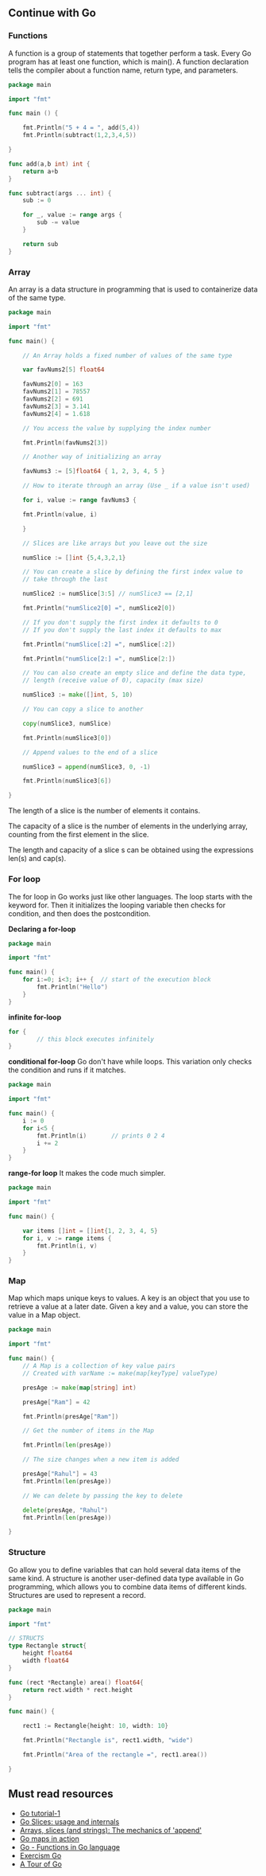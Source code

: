 ## Continue with Go

### Functions

A function is a group of statements that together perform a task. Every Go program has at least one function, which is main().
A function declaration tells the compiler about a function name, return type, and parameters.

```go
package main

import "fmt"

func main () {

    fmt.Println("5 + 4 = ", add(5,4))
    fmt.Println(subtract(1,2,3,4,5))

}

func add(a,b int) int {
    return a+b
}

func subtract(args ... int) {
    sub := 0

    for _, value := range args {
        sub -= value
    }

    return sub
}
```

### Array

An array is a data structure in programming that is used to containerize data of the same type.

```go
package main

import "fmt"

func main() {

    // An Array holds a fixed number of values of the same type

    var favNums2[5] float64

    favNums2[0] = 163
    favNums2[1] = 78557
    favNums2[2] = 691
    favNums2[3] = 3.141
    favNums2[4] = 1.618

    // You access the value by supplying the index number

    fmt.Println(favNums2[3])

    // Another way of initializing an array

    favNums3 := [5]float64 { 1, 2, 3, 4, 5 }

    // How to iterate through an array (Use _ if a value isn't used)

    for i, value := range favNums3 {

    fmt.Println(value, i)

    }

    // Slices are like arrays but you leave out the size

    numSlice := []int {5,4,3,2,1}

    // You can create a slice by defining the first index value to
    // take through the last

    numSlice2 := numSlice[3:5] // numSlice3 == [2,1]

    fmt.Println("numSlice2[0] =", numSlice2[0])

    // If you don't supply the first index it defaults to 0
    // If you don't supply the last index it defaults to max

    fmt.Println("numSlice[:2] =", numSlice[:2])

    fmt.Println("numSlice[2:] =", numSlice[2:])

    // You can also create an empty slice and define the data type,
    // length (receive value of 0), capacity (max size)

    numSlice3 := make([]int, 5, 10)

    // You can copy a slice to another

    copy(numSlice3, numSlice)

    fmt.Println(numSlice3[0])

    // Append values to the end of a slice

    numSlice3 = append(numSlice3, 0, -1)

    fmt.Println(numSlice3[6])

}
```

The length of a slice is the number of elements it contains.

The capacity of a slice is the number of elements in the underlying array, counting from the first element in the slice.

The length and capacity of a slice s can be obtained using the expressions len(s) and cap(s).

### For loop

The for loop in Go works just like other languages. The loop starts with the keyword for. Then it initializes the looping variable then checks for condition, and then does the postcondition.

<b>Declaring a for-loop</b>

```go
package main

import "fmt"

func main() {
    for i:=0; i<3; i++ {  // start of the execution block
        fmt.Println("Hello")
    }
}
```

<b>infinite for-loop</b>

```go
for {
        // this block executes infinitely
}
```

<b>conditional for-loop</b>
Go don't have while loops. This variation only checks the condition and runs if it matches.

```go
package main

import "fmt"

func main() {
    i := 0
    for i<5 {
        fmt.Println(i)       // prints 0 2 4
        i += 2
    }
}
```

<b> range-for loop</b>
It makes the code much simpler.

```go
package main

import "fmt"

func main() {

    var items []int = []int{1, 2, 3, 4, 5}
    for i, v := range items {
        fmt.Println(i, v)
    }
}
```

### Map

Map which maps unique keys to values. A key is an object that you use to retrieve a value at a later date. Given a key and a value, you can store the value in a Map object.

```go
package main

import "fmt"

func main() {
    // A Map is a collection of key value pairs
    // Created with varName := make(map[keyType] valueType)

    presAge := make(map[string] int)

    presAge["Ram"] = 42

    fmt.Println(presAge["Ram"])

    // Get the number of items in the Map

    fmt.Println(len(presAge))

    // The size changes when a new item is added

    presAge["Rahul"] = 43
    fmt.Println(len(presAge))

    // We can delete by passing the key to delete

    delete(presAge, "Rahul")
    fmt.Println(len(presAge))

}
```

### Structure

Go allow you to define variables that can hold several data items of the same kind. A structure is another user-defined data type available in Go programming, which allows you to combine data items of different kinds. Structures are used to represent a record.

```go
package main

import "fmt"

// STRUCTS
type Rectangle struct{
    height float64
    width float64
}

func (rect *Rectangle) area() float64{
    return rect.width * rect.height
}

func main() {

    rect1 := Rectangle{height: 10, width: 10}

    fmt.Println("Rectangle is", rect1.width, "wide")

    fmt.Println("Area of the rectangle =", rect1.area())

}
```

## Must read resources

- [Go tutorial-1](https://github.com/callicoder/golang-tutorials)
- [Go Slices: usage and internals](https://go.dev/blog/slices-intro)
- [Arrays, slices (and strings): The mechanics of 'append'](https://go.dev/blog/slices)
- [Go maps in action](https://go.dev/blog/maps)
- [Go - Functions in Go language](https://ravichaganti.com/blog/get-set-go-functions-in-go-language/#named-return-values)
- [Exercism Go](https://exercism.org/tracks/go)
- [A Tour of Go](https://go.dev/tour/welcome/1)
